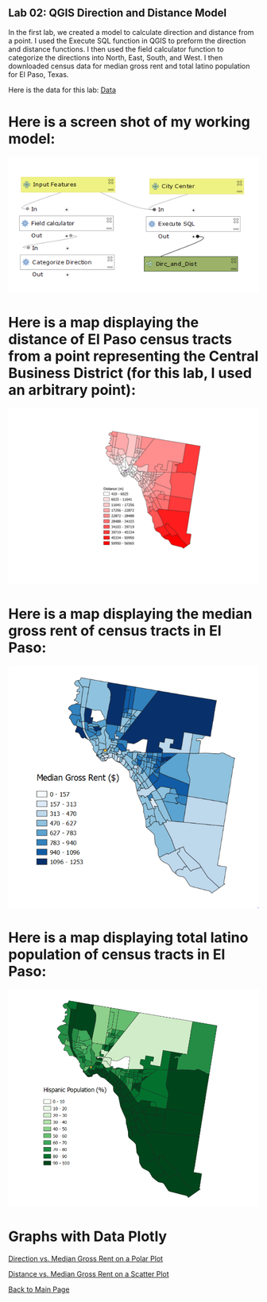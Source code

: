 ##  Lab 02: QGIS Direction and Distance Model

In the first lab, we created a model to calculate direction and distance from a point. I used the Execute SQL function in QGIS to preform the direction and distance functions. I then used the field calculator function to categorize the directions into North, East, South, and West. I then downloaded census data for median gross rent and total latino population for El Paso, Texas. 

Here is the data for this lab: [Data](Data_Lab02.md)

# Here is a screen shot of my working model:

![](Model_Lab02.PNG)

# Here is a map displaying the distance of El Paso census tracts from a point representing the Central Business District (for this lab, I used an arbitrary point):

![](Final_El_Paso.png)


# Here is a map displaying the median gross rent of census tracts in El Paso:

![](El_Paso_Median_Gross_Rent.PNG)


# Here is a map displaying total latino population of census tracts in El Paso:

![](El_Paso_Hispanic.PNG)



# Graphs with Data Plotly

[Direction vs. Median Gross Rent on a Polar Plot](mgr_dirc.html)

[Distance vs. Median Gross Rent on a Scatter Plot](dist_mgr.html)


[Back to Main Page](index.md)
